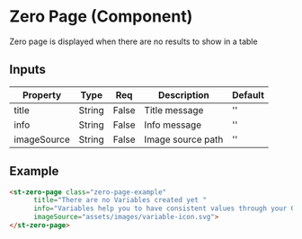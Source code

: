 # Zero Page (Component)

   Zero page is displayed when there are no results to show in a table

## Inputs

| Property    | Type   | Req   | Description       | Default |
| ----------- | ------ | ----- | ----------------- | ------- |
| title       | String | False | Title message     | ''      |
| info        | String | False | Info message      | ''      |
| imageSource | String | False | Image source path | ''      |

## Example


```html
<st-zero-page class="zero-page-example"
      title="There are no Variables created yet "
      info="Variables help you to have consistent values through your Quality Rules, Attributes…"
      imageSource="assets/images/variable-icon.svg">
</st-zero-page>
```

